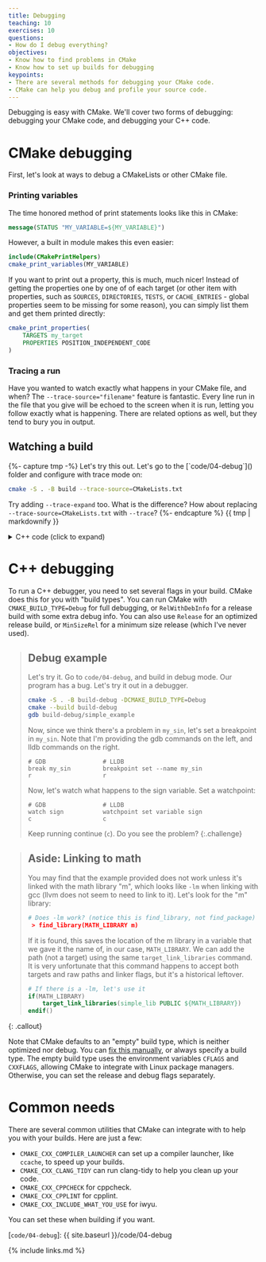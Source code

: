 ```yaml
---
title: Debugging
teaching: 10
exercises: 10
questions:
- How do I debug everything?
objectives:
- Know how to find problems in CMake
- Know how to set up builds for debugging
keypoints:
- There are several methods for debugging your CMake code.
- CMake can help you debug and profile your source code.
---
```


Debugging is easy with CMake. We'll cover two forms of debugging: debugging your CMake code, and
debugging your C++ code.


# CMake debugging

First, let's look at ways to debug a CMakeLists or other CMake file.

### Printing variables

The time honored method of print statements looks like this in CMake:

```cmake
message(STATUS "MY_VARIABLE=${MY_VARIABLE}")
```

However, a built in module makes this even easier:

```cmake
include(CMakePrintHelpers)
cmake_print_variables(MY_VARIABLE)
```

If you want to print out a property, this is much, much nicer! Instead of getting the properties one
by one of of each target (or other item with properties, such as `SOURCES`, `DIRECTORIES`, `TESTS`,
or `CACHE_ENTRIES` - global properties seem to be missing for some reason), you can simply list them
and get them printed directly:

```cmake
cmake_print_properties(
    TARGETS my_target
    PROPERTIES POSITION_INDEPENDENT_CODE
)
```


### Tracing a run

Have you wanted to watch exactly what happens in your CMake file, and when? The
`--trace-source="filename"` feature is fantastic. Every line run in the file that you give will be
echoed to the screen when it is run, letting you follow exactly what is happening. There are related
options as well, but they tend to bury you in output.

<div class="challenge"><h2>Watching a build</h2>
{%- capture tmp -%}
Let's try this out. Let's go to the [`code/04-debug`]() folder and configure with trace mode on:

```bash
cmake -S . -B build --trace-source=CMakeLists.txt
```

Try adding `--trace-expand` too. What is the difference? How about replacing
`--trace-source=CMakeLists.txt` with `--trace`?
{%- endcapture %}
{{ tmp | markdownify }}
<details><summary>C++ code (click to expand)</summary>
{% include hl_code.html lang="cmake" file="code/04-debug/simple_lib.c" %}
</details>
</div>


# C++ debugging

To run a C++ debugger, you need to set several flags in your build. CMake does this for you with
"build types". You can run CMake with `CMAKE_BUILD_TYPE=Debug` for full debugging, or
`RelWithDebInfo` for a release build with some extra debug info. You can also use `Release` for an
optimized release build, or `MinSizeRel` for a minimum size release (which I've never used).

> ## Debug example
>
> Let's try it. Go to `code/04-debug`, and build in debug mode. Our program has a bug. Let's try it
> out in a debugger.
>
> ```bash
> cmake -S . -B build-debug -DCMAKE_BUILD_TYPE=Debug
> cmake --build build-debug
> gdb build-debug/simple_example
> ```
>
> Now, since we think there's a problem in `my_sin`, let's set a breakpoint in `my_sin`. Note that
> I'm providing the gdb commands on the left, and lldb commands on the right.
>
> ```
> # GDB                # LLDB
> break my_sin         breakpoint set --name my_sin
> r                    r
> ```
>
> Now, let's watch what happens to the sign variable. Set a watchpoint:
>
> ```
> # GDB                # LLDB
> watch sign           watchpoint set variable sign
> c                    c
> ```
>
> Keep running continue (`c`). Do you see the problem?
{:.challenge}

> ## Aside: Linking to math
>
> You may find that the example provided does not work unless it's linked with the math library "m",
> which looks like `-lm` when linking with gcc (llvm does not seem to need to link to it). Let's
> look for the "m" library:
>
> ~~~cmake
> # Does -lm work? (notice this is find_library, not find_package)
>  > find_library(MATH_LIBRARY m)
> ~~~
>
> If it is found, this saves the location of the m library in a variable that we gave it the name
> of, in our case, `MATH_LIBRARY`. We can add the path (not a target) using the same
> `target_link_libraries` command. It is very unfortunate that this command happens to accept both
> targets and raw paths and linker flags, but it's a historical leftover.
>
> ~~~cmake
> # If there is a -lm, let's use it
> if(MATH_LIBRARY)
>     target_link_libraries(simple_lib PUBLIC ${MATH_LIBRARY})
> endif()
> ~~~
{: .callout}


Note that CMake defaults to an "empty" build type, which is neither optimized nor debug. You can
[fix this manually](https://cliutils.gitlab.io/modern-cmake/chapters/features.html), or always
specify a build type. The empty build type uses the environment variables `CFLAGS` and `CXXFLAGS`,
allowing CMake to integrate with Linux package managers. Otherwise, you can set the release and
debug flags separately.

# Common needs

There are several common utilities that CMake can integrate with to help you with your builds. Here
are just a few:

* `CMAKE_CXX_COMPILER_LAUNCHER` can set up a compiler launcher, like `ccache`, to speed up your
  builds.
* `CMAKE_CXX_CLANG_TIDY` can run clang-tidy to help you clean up your code.
* `CMAKE_CXX_CPPCHECK` for cppcheck.
* `CMAKE_CXX_CPPLINT` for cpplint.
* `CMAKE_CXX_INCLUDE_WHAT_YOU_USE` for iwyu.

You can set these when building if you want.

[`code/04-debug`]: {{ site.baseurl }}/code/04-debug

{% include links.md %}
